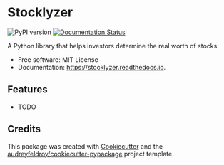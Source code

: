 # Stocklyzer

![PyPI version](https://img.shields.io/pypi/v/stocklyzer.svg)
[![Documentation Status](https://readthedocs.org/projects/stocklyzer/badge/?version=latest)](https://stocklyzer.readthedocs.io/en/latest/?version=latest)

A Python library that helps investors determine the real worth of stocks

* Free software: MIT License
* Documentation: https://stocklyzer.readthedocs.io.

## Features

* TODO

## Credits

This package was created with [Cookiecutter](https://github.com/audreyfeldroy/cookiecutter) and the [audreyfeldroy/cookiecutter-pypackage](https://github.com/audreyfeldroy/cookiecutter-pypackage) project template.
